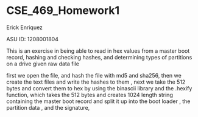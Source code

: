 # CSE_469_Homework1


Erick Enriquez

ASU ID: 1208001804

This is an exercise in being able to read in hex values from a master boot record, hashing and checking hashes, and determining types of partitions on a drive given raw data file  

first we open the file, and hash the file with md5 and sha256, then we create the text files and write the hashes to them , next we take the 512 bytes and convert them to hex by using the binascii library and the .hexify function, which takes the 512 bytes and creates 1024 length string containing the master boot record and split it up into the boot loader , the partition data , and the signature, 

